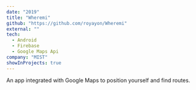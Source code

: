 ```yaml
---
date: "2019"
title: "Wheremi"
github: "https://github.com/royayon/Wheremi"
external: ""
tech:
  - Android
  - Firebase
  - Google Maps Api
company: "MIST"
showInProjects: true
---
```


An app integrated with Google Maps to position yourself and find routes.

